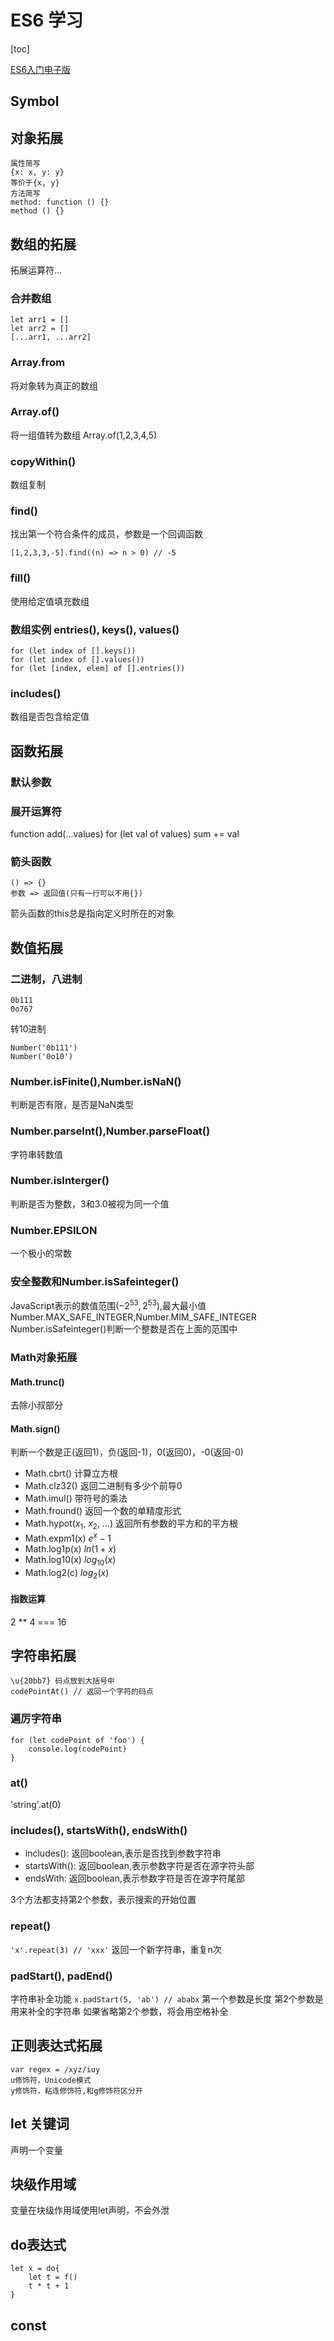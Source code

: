 ﻿# ES6 学习
[toc]


[ES6入门电子版](http://es6.ruanyifeng.com/)

## Symbol
## 对象拓展
```
属性简写
{x: x, y: y}
等价于{x, y}
方法简写
method: function () {}
method () {}
```


## 数组的拓展
拓展运算符...
### 合并数组
```
let arr1 = []
let arr2 = []
[...arr1, ...arr2]
```
### Array.from
将对象转为真正的数组

### Array.of()

将一组值转为数组
Array.of(1,2,3,4,5)
### copyWithin()

数组复制

### find()
找出第一个符合条件的成员，参数是一个回调函数
```
[1,2,3,3,-5].find((n) => n > 0) // -5
```

### fill()
使用给定值填充数组

### 数组实例 entries(), keys(), values()
```
for (let index of [].keys())
for (let index of [].values())
for (let [index, elem] of [].entries())
```
### includes()
数组是否包含给定值


## 函数拓展
### 默认参数
### 展开运算符

function add(...values)
  for (let val of values)
    sum += val
### 箭头函数
```
() => {}
参数 => 返回值(只有一行可以不用{})
```
箭头函数的this总是指向定义时所在的对象

## 数值拓展

### 二进制，八进制

```
0b111
0o767
```
转10进制
```
Number('0b111')
Number('0o10')
```
### Number.isFinite(),Number.isNaN()
判断是否有限，是否是NaN类型

### Number.parseInt(),Number.parseFloat()

字符串转数值

### Number.isInterger()

判断是否为整数，3和3.0被视为同一个值

### Number.EPSILON
一个极小的常数

### 安全整数和Number.isSafeinteger()
JavaScript表示的数值范围$(-2^{53}, 2^{53})$,最大最小值Number.MAX_SAFE_INTEGER,Number.MIM_SAFE_INTEGER
Number.isSafeinteger()判断一个整数是否在上面的范围中

### Math对象拓展

#### Math.trunc()

去除小叔部分

#### Math.sign()
判断一个数是正(返回1)，负(返回-1)，0(返回0)，-0(返回-0)

- Math.cbrt() 计算立方根
- Math.clz32() 返回二进制有多少个前导0
- Math.imul() 带符号的乘法
- Math.fround() 返回一个数的单精度形式
- Math.hypot($x_1$, $x_2$, ...) 返回所有参数的平方和的平方根
- Math.expm1(x) $e^{x}-1$
- Math.log1p(x) $ln(1+x)$
- Math.log10(x) $log_{10}(x)$
- Math.log2(c) $log_{2}(x)$

#### 指数运算

2 ** 4 === 16



## 字符串拓展
```
\u{20bb7} 码点放到大括号中
codePointAt() // 返回一个字符的码点
```
### 遍厉字符串
```
for (let codePoint of 'foo') {
    console.log(codePoint)
}
```

### at()
'string'.at(0)

### includes(), startsWith(), endsWith()

- includes(): 返回boolean,表示是否找到参数字符串
- startsWith(): 返回boolean,表示参数字符是否在源字符头部
- endsWith: 返回boolean,表示参数字符是否在源字符尾部

3个方法都支持第2个参数，表示搜索的开始位置

### repeat()

`'x'.repeat(3) // 'xxx'`
返回一个新字符串，重复n次

### padStart(), padEnd()

字符串补全功能
`x.padStart(5, 'ab') // ababx`
第一个参数是长度
第2个参数是用来补全的字符串
如果省略第2个参数，将会用空格补全

## 正则表达式拓展

```
var regex = /xyz/iuy
u修饰符，Unicode模式
y修饰符，粘连修饰符,和g修饰符区分开
```


## let 关键词

声明一个变量

## 块级作用域

变量在块级作用域使用let声明，不会外泄

## do表达式
```
let x = do{
    let t = f()
    t * t + 1
}
```
## const


